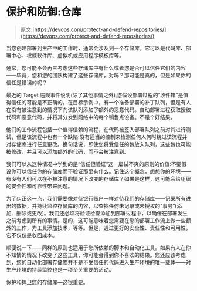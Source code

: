 # 保护和防御:仓库

> 原文:[https://devops.com/protect-and-defend-repositories/](https://devops.com/protect-and-defend-repositories/)

当您创建部署到生产中的工作时，通常会涉及到一个存储库。它可以是代码库、部署中心、权威软件库、虚拟机或应用程序模板库等。

通常，您可能不会再三考虑这些存储库中有什么或者您是否可以信任它们的内容——毕竟，您和您的团队构建了这些存储库，对吗？那可能是真的，但是如果你的信任是错误的呢？

最近的 Target 违规事件说明(除了其他事情之外),您假设部署过程的“收件箱”是值得信任的可能是不正确的。在目标示例中，有一个准备部署的补丁队列，但是有人在没有被注意到的情况下向该队列添加了额外的恶意代码。自动部署过程获取授权代码和恶意代码，并将其分发到网络中的每个销售点设备。不是个好结果。

他们的工作流程包括一个值得信赖的流程，在代码被签入部署队列之前对其进行测试，但是该流程中也有一个缺陷:没有适当的控制来检测任何人何时绕过该流程并对存储库进行任意更改。换句话说，即使您将受信任的包放入队列，这些包也可能被修改，并且可以添加额外的代码，而不会被注意到。

我们可以从这种情况中学到的是“信任但验证”这一屡试不爽的原则的价值:不要假设你可以信任你的存储库而不验证那里有什么。记住这个概念，想想你的环境——有没有人们可以在不被注意的情况下改变的存储库？如果是这样，这可能会给组织的安全性和可靠性带来问题。

为了纠正这一点，我们需要像对待银行账户一样对待我们的存储库——记录所有进出的数据，并持续监控存储库的内容，以查找任何未记录或未授权的“事务”(添加、删除或更改)。我们还必须将验证检查添加到部署过程中，以确保在部署发生之前考虑到所有的事情。是的，这可能意味着您需要在您的部署工作流上做一些额外的工作，为工具添加技术，等等。但是，通过更好的安全性、责任性和可用性，它不仅仅是收回成本。

顺便说一下——同样的原则也适用于您所依赖的脚本和自动化工具。如果有人在你不知情的情况下改变了这些工具，你可能会得到你不喜欢的结果。您还应该考虑到，您的自动化部署存储库并不是不受信任的代码进入生产环境的唯一载体——对生产环境的持续监控也是一项至关重要的活动。

保护和捍卫您的存储库—这很重要。